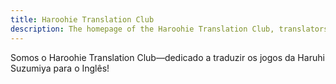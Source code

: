 ```yaml
---
title: Haroohie Translation Club
description: The homepage of the Haroohie Translation Club, translators of Haruhi Suzumiya games
---
```


Somos o Haroohie Translation Club&mdash;dedicado a traduzir os jogos da Haruhi Suzumiya para o Inglês!